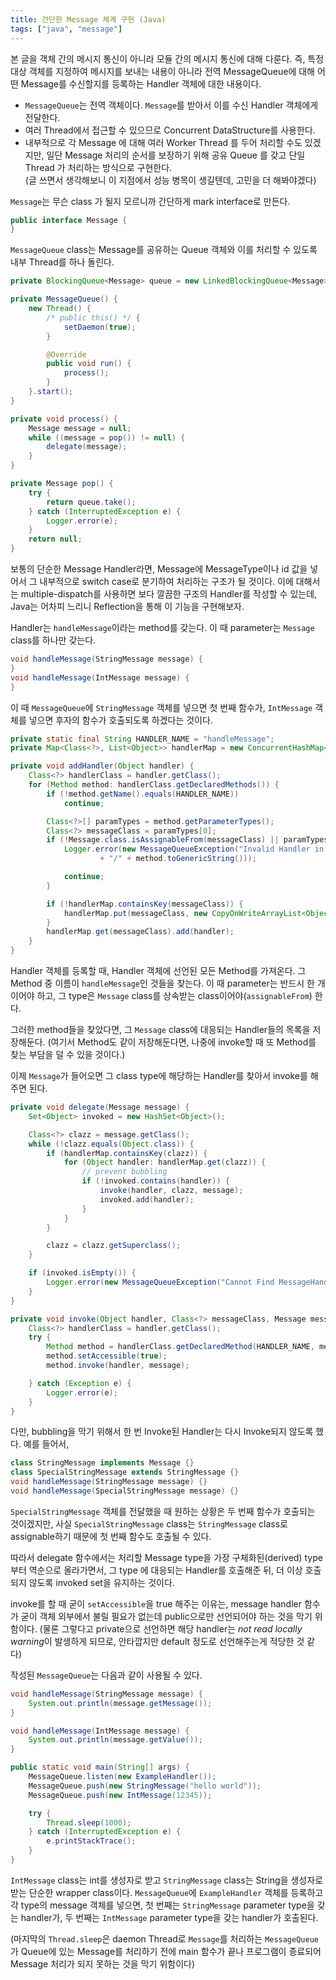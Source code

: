 ```yaml
---
title: 간단한 Message 체계 구현 (Java)
tags: ["java", "message"]
---
```


본 글을 객체 간의 메시지 통신이 아니라 모듈 간의 메시지 통신에 대해 다룬다.
즉, 특정 대상 객체를 지정하여 메시지를 보내는 내용이 아니라 전역 MessageQueue에 대해 어떤 Message를 수신할지를 등록하는 Handler 객체에 대한 내용이다.

- `MessageQueue`는 전역 객체이다. `Message`를 받아서 이를 수신 Handler 객체에게 전달한다.
- 여러 Thread에서 접근할 수 있으므로 Concurrent DataStructure를 사용한다.
- 내부적으로 각 Message 에 대해 여러 Worker Thread 를 두어 처리할 수도 있겠지만, 일단 Message 처리의 순서를 보장하기 위해 공유 Queue 를 갖고 단일 Thread 가 처리하는 방식으로 구현한다.  
  (글 쓰면서 생각해보니 이 지점에서 성능 병목이 생길텐데, 고민을 더 해봐야겠다)

`Message`는 무슨 class 가 될지 모르니까 간단하게 mark interface로 만든다.

```java
public interface Message {
}
```

`MessageQueue` class는 Message를 공유하는 Queue 객체와 이를 처리할 수 있도록 내부 Thread를 하나 돌린다.

```java
private BlockingQueue<Message> queue = new LinkedBlockingQueue<Message>();

private MessageQueue() {
    new Thread() {
        /* public this() */ {
            setDaemon(true);
        }

        @Override
        public void run() {
            process();
        }
    }.start();
}

private void process() {
    Message message = null;
    while ((message = pop()) != null) {
        delegate(message);
    }
}

private Message pop() {
    try {
        return queue.take();
    } catch (InterruptedException e) {
        Logger.error(e);
    }
    return null;
}
```

보통의 단순한 Message Handler라면, Message에 MessageType이나 id 값을 넣어서 그 내부적으로 switch case로 분기하여 처리하는 구조가 될 것이다. 이에 대해서는 multiple-dispatch를 사용하면 보다 깔끔한 구조의 Handler를 작성할 수 있는데, Java는 어차피 느리니 Reflection을 통해 이 기능을 구현해보자.

Handler는 `handleMessage`이라는 method를 갖는다. 이 때 parameter는 `Message` class를 하나만 갖는다.

```java
void handleMessage(StringMessage message) {
}
void handleMessage(IntMessage message) {
}
```

이 때 `MessageQueue`에 `StringMessage` 객체를 넣으면 첫 번째 함수가, `IntMessage` 객체를 넣으면 후자의 함수가 호출되도록 하겠다는 것이다.

```java
private static final String HANDLER_NAME = "handleMessage";
private Map<Class<?>, List<Object>> handlerMap = new ConcurrentHashMap<Class<?>, List<Object>>();

private void addHandler(Object handler) {
    Class<?> handlerClass = handler.getClass();
    for (Method method: handlerClass.getDeclaredMethods()) {
        if (!method.getName().equals(HANDLER_NAME))
            continue;

        Class<?>[] paramTypes = method.getParameterTypes();
        Class<?> messageClass = paramTypes[0];
        if (!Message.class.isAssignableFrom(messageClass) || paramTypes.length > 1) {
            Logger.error(new MessageQueueException("Invalid Handler in " + handlerClass.getSimpleName()
                    + "/" + method.toGenericString()));

            continue;
        }

        if (!handlerMap.containsKey(messageClass)) {
            handlerMap.put(messageClass, new CopyOnWriteArrayList<Object>());
        }
        handlerMap.get(messageClass).add(handler);
    }
}
```

Handler 객체를 등록할 때, Handler 객체에 선언된 모든 Method를 가져온다. 그 Method 중 이름이 `handleMessage`인 것들을 찾는다. 이 때 parameter는 반드시 한 개이어야 하고, 그 type은 `Message` class를 상속받는 class이어야(`assignableFrom`) 한다.

그러한 method들을 찾았다면, 그 `Message` class에 대응되는 Handler들의 목록을 저장해둔다. (여기서 Method도 같이 저장해둔다면, 나중에 invoke할 때 또 Method를 찾는 부담을 덜 수 있을 것이다.)

이제 `Message`가 들어오면 그 class type에 해당하는 Handler를 찾아서 invoke를 해주면 된다.

```java
private void delegate(Message message) {
    Set<Object> invoked = new HashSet<Object>();

    Class<?> clazz = message.getClass();
    while (!clazz.equals(Object.class)) {
        if (handlerMap.containsKey(clazz)) {
            for (Object handler: handlerMap.get(clazz)) {
                // prevent bubbling
                if (!invoked.contains(handler)) {
                    invoke(handler, clazz, message);
                    invoked.add(handler);
                }
            }
        }

        clazz = clazz.getSuperclass();
    }

    if (invoked.isEmpty()) {
        Logger.error(new MessageQueueException("Cannot Find MessageHandler(" + message.getClass().getName() + ")"));
    }
}

private void invoke(Object handler, Class<?> messageClass, Message message) {
    Class<?> handlerClass = handler.getClass();
    try {
        Method method = handlerClass.getDeclaredMethod(HANDLER_NAME, messageClass);
        method.setAccessible(true);
        method.invoke(handler, message);

    } catch (Exception e) {
        Logger.error(e);
    }
}
```

다만, bubbling을 막기 위해서 한 번 Invoke된 Handler는 다시 Invoke되지 않도록 했다. 예를 들어서,

```java
class StringMessage implements Message {}
class SpecialStringMessage extends StringMessage {}
void handleMessage(StringMessage message) {}
void handleMessage(SpecialStringMessage message) {}
```

`SpecialStringMessage` 객체를 전달했을 때 원하는 상황은 두 번째 함수가 호출되는 것이겠지만, 사실 `SpecialStringMessage` class는 `StringMessage` class로 assignable하기 때문에 첫 번째 함수도 호출될 수 있다.

따라서 delegate 함수에서는 처리할 Message type을 가장 구체화된(derived) type부터 역순으로 올라가면서, 그 type 에 대응되는 Handler를 호출해준 뒤, 더 이상 호출되지 않도록 invoked set을 유지하는 것이다.

invoke를 할 때 굳이 `setAccessible`을 true 해주는 이유는, message handler 함수가 굳이 객체 외부에서 불릴 필요가 없는데 public으로만 선언되어야 하는 것을 막기 위함이다. (물론 그렇다고 private으로 선언하면 해당 handler는 *not read locally warning*이 발생하게 되므로, 안타깝지만 default 정도로 선언해주는게 적당한 것 같다)

작성된 `MessageQueue`는 다음과 같이 사용될 수 있다.

```java
void handleMessage(StringMessage message) {
    System.out.println(message.getMessage());
}

void handleMessage(IntMessage message) {
    System.out.println(message.getValue());
}

public static void main(String[] args) {
    MessageQueue.listen(new ExampleHandler());
    MessageQueue.push(new StringMessage("hello world"));
    MessageQueue.push(new IntMessage(12345));

    try {
        Thread.sleep(1000);
    } catch (InterruptedException e) {
        e.printStackTrace();
    }
}
```

`IntMessage` class는 int를 생성자로 받고 `StringMessage` class는 String을 생성자로 받는 단순한 wrapper class이다. `MessageQueue`에 `ExampleHandler` 객체를 등록하고 각 type의 message 객체를 넣으면, 첫 번째는 `StringMessage` parameter type을 갖는 handler가, 두 번째는 `IntMessage` parameter type을 갖는 handler가 호출된다.

(마지막의 `Thread.sleep`은 daemon Thread로 `Message`를 처리하는 `MessageQueue`가 Queue에 있는 Message를 처리하기 전에 main 함수가 끝나 프로그램이 종료되어 Message 처리가 되지 못하는 것을 막기 위함이다)

